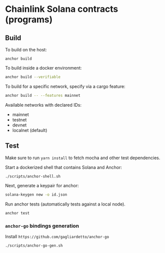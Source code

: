 # Chainlink Solana contracts (programs)

## Build

To build on the host:

```
anchor build
```

To build inside a docker environment:

```bash
anchor build --verifiable
```

To build for a specific network, specify via a cargo feature:

```bash
anchor build -- --features mainnet
```

Available networks with declared IDs:

- mainnet
- testnet
- devnet
- localnet (default)

## Test

Make sure to run `yarn install` to fetch mocha and other test dependencies.

Start a dockerized shell that contains Solana and Anchor:

```bash
./scripts/anchor-shell.sh
```

Next, generate a keypair for anchor:

```bash
solana-keygen new -o id.json
```

Run anchor tests (automatically tests against a local node).

```bash
anchor test
```

### `anchor-go` bindings generation

Install `https://github.com/gagliardetto/anchor-go`

```bash
./scripts/anchor-go-gen.sh
```
